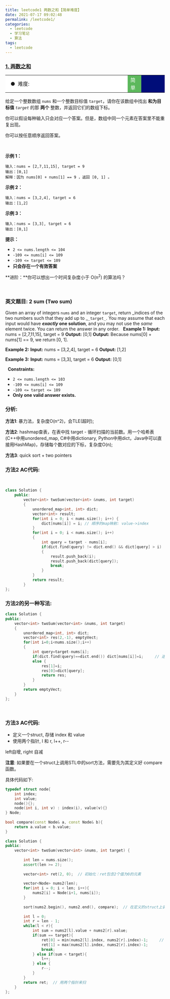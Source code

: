 ```yaml
---
title: leetcode1 两数之和【简单难度】
date: 2021-07-17 09:02:48
permalink: /leetcode1/
categories:
  - leetcode
  - 学习笔记
  - 算法  
tags:
  - leetcode
---
```

### [1. 两数之和](https://leetcode-cn.com/problems/two-sum/)

<table>    <tr>     <td bgcolor=white>&nbsp; ● &nbsp;难度: </td>    <td bgcolor=#5cb85c width=8.5%><font color=white>简单</font></td> <td bgcolor=white　width=79%></td>  </tr></table>



给定一个整数数组 `nums` 和一个整数目标值 `target`，请你在该数组中找出 **和为目标值** *`target`* 的那 **两个** 整数，并返回它们的数组下标。

你可以假设每种输入只会对应一个答案。但是，数组中同一个元素在答案里不能重复出现。

你可以按任意顺序返回答案。

<br/>

**示例 1：**

```
输入：nums = [2,7,11,15], target = 9
输出：[0,1]
解释：因为 nums[0] + nums[1] == 9 ，返回 [0, 1] 。
```

**示例 2：**

```
输入：nums = [3,2,4], target = 6
输出：[1,2]
```

**示例 3：**

```
输入：nums = [3,3], target = 6
输出：[0,1]
```

 

**提示：**

- `2 <= nums.length <= 104`
- `-109 <= nums[i] <= 109`
- `-109 <= target <= 109`
- **只会存在一个有效答案**

**进阶：**你可以想出一个时间复杂度小于 O(n<sup>2</sup>) 的算法吗？

<br/>

### 英文题目: 2 sum (Two sum)

Given an array of integers `nums` and an integer `target`, return _indices of the two numbers such that they add up to _`_target_`.
You may assume that each input would have **_exactly_ one solution**, and you may not use the _same_ element twice.
You can return the answer in any order.
 
**Example 1:**
**Input:** nums = [2,7,11,15], target = 9
**Output:** [0,1]
**Output:** Because nums[0] + nums[1] == 9, we return [0, 1].


**Example 2:**
**Input:** nums = [3,2,4], target = 6
**Output:** [1,2]


**Example 3:**
**Input:** nums = [3,3], target = 6
**Output:** [0,1]


 
**Constraints:**

- `2 <= nums.length <= 103`
- `-109 <= nums[i] <= 109`
- `-109 <= target <= 109`
- **Only one valid answer exists.**



### 分析:

**方法1**: 暴力法，复杂度O(n^2)，会TLE(超时);

**方法2**: hashmap查表，在表中找 target - 循环扫描的当前数。用一个哈希表(C++中用unordered_map, C#中用dictionary, Python中用dict，Java中可以直接用HashMap)，存储每个数对应的下标，复杂度O(n);

**方法3**: quick sort + two pointers
​

### 方法2 AC代码:
​
```cpp
class Solution {
	public:
		vector<int> twoSum(vector<int> &nums, int target)
		{
			unordered_map<int, int> dict;
			vector<int> result;
			for(int i = 0; i < nums.size(); i++) {
				dict[nums[i]] = i; // 顺序的map映射: value->index 
			}
			for(int i = 0; i < nums.size(); i++)
			{
				int query = target - nums[i];
				if(dict.find(query) != dict.end() && dict[query] > i)  // dict[query] > i是为了防止重复计算 
				{
					result.push_back(i);
					result.push_back(dict[query]);
					break;
				}
			}
			return result;
		}
};
```

### 方法2的另一种写法:

```cpp
class Solution {
public:
	vector<int> twoSum(vector<int> &nums, int target)
	{
		unordered_map<int, int> dict;
		vector<int> res(2,-1), emptyVect;
		for(int i=0;i<nums.size();i++)
		{
			int query=target-nums[i];
			if(dict.find(query)==dict.end()) dict[nums[i]]=i;     // 逆序的map映射: value->index
			else {
				res[1]=i;
				res[0]=dict[query];
				return res;	
			}
		}
		return emptyVect;
	}
};
```
​

### 方法3 AC代码:

- 定义一个struct, 存储 index 和 value
- 使用两个指针, l 和 r, l++, r--

left自增, right 自减


**注意**: 如果要在一个struct上调用STL中的sort方法，需要先为其定义好 compare 函数。
​

具体代码如下:
```cpp
typedef struct node{
    int index;
    int value;
    node(){};
    node(int i, int v) : index(i), value(v){}
} Node;
 
bool compare(const Node& a, const Node& b){
    return a.value < b.value;
}
 
class Solution {
public:
    vector<int> twoSum(vector<int> &nums, int target) {
         
        int len = nums.size();
        assert(len >= 2);         
         
        vector<int> ret(2, 0);  // 初始化：ret包含2个值为0的元素
         
        vector<Node> nums2(len);
        for(int i = 0; i < len; i++){
            nums2[i] = Node(i+1, nums[i]);
        }
        
        sort(nums2.begin(), nums2.end(), compare);  // 在定义的struct上调用快排，T(n)=O(n*log(n))
         
        int l = 0;
        int r = len - 1;
        while(l < r){
            int sum = nums2[l].value + nums2[r].value;
            if(sum == target){
                ret[0] = min(nums2[l].index, nums2[r].index)-1;     // 注意，这里需要减去1
                ret[1] = max(nums2[l].index, nums2[r].index)-1;
                break;
            } else if(sum < target){
                l++;
            } else {
                r--;
            }
        }       
        return ret;  // 用两个指针来扫
    }
};
```

